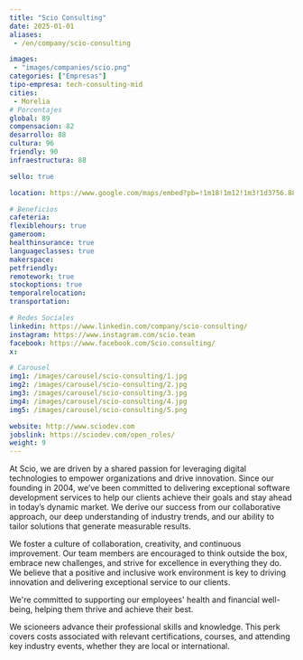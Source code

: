 ```yaml
---
title: "Scio Consulting"
date: 2025-01-01
aliases:
 - /en/company/scio-consulting

images: 
 - "images/companies/scio.png"
categories: ["Empresas"]
tipo-empresa: tech-consulting-mid
cities: 
 - Morelia
# Porcentajes  
global: 89
compensacion: 82
desarrollo: 88
cultura: 96
friendly: 90
infraestructura: 88 

sello: true

location: https://www.google.com/maps/embed?pb=!1m18!1m12!1m3!1d3756.883733466281!2d-101.16497402500659!3d19.674965081656858!2m3!1f0!2f0!3f0!3m2!1i1024!2i768!4f13.1!3m3!1m2!1s0x842d11a1103a0025%3A0x2d2ad41e05b4b2bc!2sScio%20Mexico!5e0!3m2!1ses-419!2smx!4v1738103091928!5m2!1ses-419!2smx

# Beneficios
cafeteria: 
flexiblehours: true
gameroom: 
healthinsurance: true
languageclasses: true
makerspace: 
petfriendly: 
remotework: true
stockoptions: true
temporalrelocation: 
transportation: 

# Redes Sociales
linkedin: https://www.linkedin.com/company/scio-consulting/
instagram: https://www.instagram.com/scio.team
facebook: https://www.facebook.com/Scio.consulting/
x: 

# Carousel
img1: /images/carousel/scio-consulting/1.jpg
img2: /images/carousel/scio-consulting/2.jpg
img3: /images/carousel/scio-consulting/3.jpg
img4: /images/carousel/scio-consulting/4.jpg
img5: /images/carousel/scio-consulting/5.png

website: http://www.sciodev.com
jobslink: https://sciodev.com/open_roles/
weight: 9
---
```


At Scio, we are driven by a shared passion for leveraging digital technologies to empower organizations and drive innovation. Since our founding in 2004, we’ve been committed to delivering exceptional software development services to help our clients achieve their goals and stay ahead in today’s dynamic market. We derive our success from our collaborative approach, our deep understanding of industry trends, and our ability to tailor solutions that generate measurable results.

We foster a culture of collaboration, creativity, and continuous improvement. Our team members are encouraged to think outside the box, embrace new challenges, and strive for excellence in everything they do. We believe that a positive and inclusive work environment is key to driving innovation and delivering exceptional service to our clients.

We're committed to supporting our employees' health and financial well-being, helping them thrive and achieve their best.

We scioneers advance their professional skills and knowledge. This perk covers costs associated with relevant certifications, courses, and attending key industry events, whether they are local or international.
